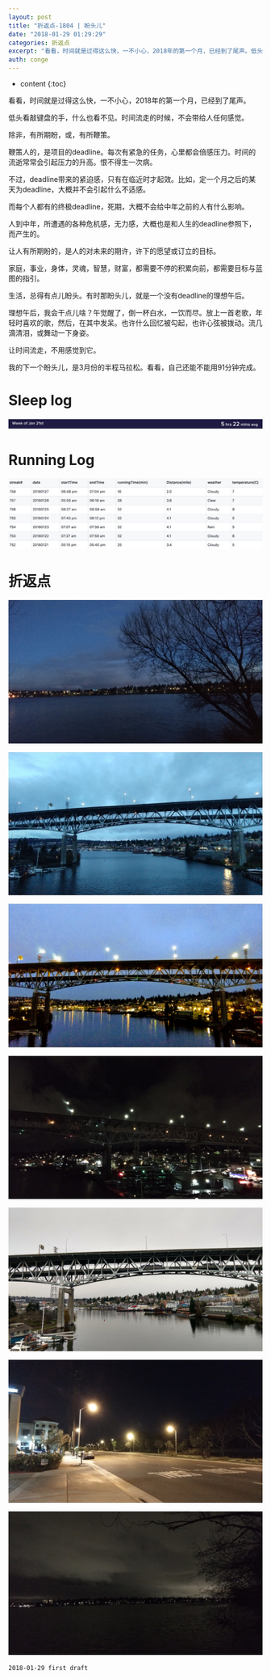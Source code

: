 ```yaml
---
layout: post
title: "折返点-1804 | 盼头儿"
date: "2018-01-29 01:29:29"
categories: 折返点
excerpt: "看看，时间就是过得这么快，一不小心，2018年的第一个月，已经到了尾声。低头看敲键盘的手，什么也看不见。时间流走的时候，不会带给人任何感觉..."
auth: conge
---
```

* content
{:toc}

看看，时间就是过得这么快，一不小心，2018年的第一个月，已经到了尾声。

低头看敲键盘的手，什么也看不见。时间流走的时候，不会带给人任何感觉。

除非，有所期盼，或，有所鞭策。

鞭策人的，是项目的deadline。每次有紧急的任务，心里都会倍感压力。时间的流逝常常会引起压力的升高。恨不得生一次病。

不过，deadline带来的紧迫感，只有在临近时才起效。比如，定一个月之后的某天为deadline，大概并不会引起什么不适感。

而每个人都有的终极deadline，死期，大概不会给中年之前的人有什么影响。

人到中年，所遭遇的各种危机感，无力感，大概也是和人生的deadline参照下，而产生的。

让人有所期盼的，是人的对未来的期许，许下的愿望或订立的目标。

家庭，事业，身体，灵魂，智慧，财富，都需要不停的积累向前，都需要目标与蓝图的指引。

生活，总得有点儿盼头。有时那盼头儿，就是一个没有deadline的理想午后。

理想午后，我会干点儿啥？午觉醒了，倒一杯白水，一饮而尽。放上一首老歌，年轻时喜欢的歌，然后，在其中发呆。也许什么回忆被勾起，也许心弦被拨动。流几滴清泪，或舞动一下身姿。

让时间流走，不用感觉到它。

我的下一个盼头儿，是3月份的半程马拉松。看看，自己还能不能用91分钟完成。

# Sleep log
![Sleeping log, week 04 2018](/assets/images/折返点/118382-1b5e7ee7f744c5e1.png)


# Running Log

![Running log, week 04 2018](/assets/images/折返点/118382-ccfec6fdc3b90b22.png)

# 折返点

![20180121.jpg](/assets/images/折返点/118382-1c5832de19ed1b90.jpg)

![20180122.jpg](/assets/images/折返点/118382-807b4d2c75c9b40a.jpg)

![20180123.jpg](/assets/images/折返点/118382-ac48876b233a8cb4.jpg)

![20180124.jpg](/assets/images/折返点/118382-44f8842f5531b532.jpg)

![20180125.jpg](/assets/images/折返点/118382-332510bc75c5642a.jpg)

![20180126.jpg](/assets/images/折返点/118382-a79d00270384d063.jpg)

![20180127.jpg](/assets/images/折返点/118382-816ce55a5cf6ca7b.jpg)

```
2018-01-29 first draft
```
